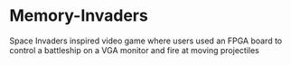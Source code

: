 # Memory-Invaders
Space Invaders inspired video game where users used an FPGA board to control a battleship on a VGA monitor and fire at moving projectiles
